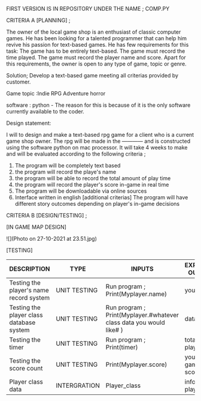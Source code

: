FIRST VERSION IS IN REPOSITORY UNDER THE NAME ; COMP.PY

CRITERIA A [PLANNING] ;

The owner of the local game shop is an enthusiast of classic computer games. He has been looking for a talented programmer that can help him revive his passion for text-based games. He has few requirements for this task:
The game has to be entirely text-based. The game must record the time played. The game must record the player name and score. Apart for this requirements, the owner is open to any type of game, topic or genre.

Solution; Develop a text-based game meeting all criterias provided by customer.

Game topic :Indie RPG Adventure horror

software : python - The reason for this is because of it is the only software currently available to the coder.

Design statement:

I will to design and make a text-based rpg game for a client who is a current game shop owner. The rpg will be made in the ———— and is constructed using the software python on mac processor. It will take 4 weeks to make and will be evaluated according to the following criteria ;

1. The program will be completely text based
2. the program will record the playe's name
3. the program will be able to record the total amount of play time
4. the program will record the player's score in-game in real time
5. The program will be downloadable via online sources
6. Interface written in english
[additional criterias] The program will have different story outcomes depending on player's in-game decisions 


CRITERIA B [DESIGN/TESTING] ; 

[IN GAME MAP DESIGN]

![](Photo on 27-10-2021 at 23.51.jpg)

[TESTING]

|           DESCRIPTION                     |   TYPE       |   INPUTS                                                            |  EXPECTED OUTPUT   |
|-------------------------------------------|--------------|---------------------------------------------------------------------|--------------------|
| Testing the player's name record system   | UNIT TESTING | Run program ;  Print(Myplayer.name)                                 | your name          |
| Testing the player class database system  | UNIT TESTING | Run program ; Print(Myplayer.#whatever class data you would like# ) | data               |
| Testing the timer                         | UNIT TESTING | Run program ; Print(timer)                                          | total playtime     |
| Testing the score count                   | UNIT TESTING | Print(Myplayer.score)                                               | your in game score |
| Player class data                         | INTERGRATION | Player_class                                                        | info about player  |

